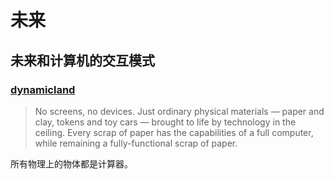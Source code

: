 # 未来
## 未来和计算机的交互模式
### [dynamicland](https://dynamicland.org/)
> No screens, no devices. Just ordinary physical materials —
paper and clay, tokens and toy cars — brought to life by
technology in the ceiling.
> Every scrap of paper has the capabilities of a full computer,
while remaining a fully-functional scrap of paper.

所有物理上的物体都是计算器。

